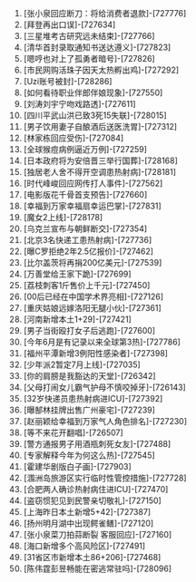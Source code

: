
1. [张小泉回应断刀：将给消费者退款]-[727776]
1. [拜登再出口误]-[727634]
1. [三星堆考古研究远未结束]-[727766]
1. [清华首封录取通知书送达遵义]-[727823]
1. [嗯哼也对上了孤勇者暗号]-[727826]
1. [市民网购活珠子因天太热孵出鸡]-[727292]
1. [Uzi账号被封]-[728286]
1. [如何看待职业伴郎伴娘现象]-[727550]
1. [刘涛刘宇宁吻戏路透]-[727611]
1. [四川平武山洪已致3死15失联]-[728015]
1. [男子饮用妻子自酿酒后送医洗胃]-[727312]
1. [林家栋回应受伤]-[727084]
1. [全球猴痘病例逼近万例]-[727259]
1. [日本政府将为安倍晋三举行国葬]-[728168]
1. [独居老人舍不得开空调患热射病]-[728181]
1. [时代峰峻回应网传打人事件]-[727562]
1. [电影版花千骨首支预告]-[727660]
1. [幸福到万家幸福扇幸运巴掌]-[727831]
1. [魔女2上线]-[728178]
1. [乌克兰宣布与朝鲜断交]-[727354]
1. [北京3名快递工患热射病]-[727736]
1. [曝C罗拒绝2年2.5亿报价]-[727462]
1. [比尔盖茨将再捐200亿美元]-[727539]
1. [万善堂给王家下跪]-[727699]
1. [荔枝刺客1斤售价上千元]-[727450]
1. [00后已经在中国学术界亮相]-[727126]
1. [重庆姑娘远嫁洛阳无腿小伙]-[727361]
1. [河南新增本土1+29]-[727421]
1. [男子当街殴打女子后逃跑]-[727600]
1. [今年6月是有记录以来全球第3热]-[727786]
1. [福州平潭新增3例阳性感染者]-[727398]
1. [少年派2暂定7月上线]-[727035]
1. [你的肩膀是我豁达的天堂]-[726342]
1. [父母打闹女儿霸气护母不慎咬掉牙]-[726143]
1. [32岁快递员患热射病进ICU]-[727392]
1. [曝郜林挂牌出售广州豪宅]-[727239]
1. [赵丽颖给幸福到万家气人角色排名]-[727230]
1. [等不来花开翻唱]-[726507]
1. [警方通报男子用酒瓶刺死女友]-[727488]
1. [专家解释今年为何这么热]-[727545]
1. [霍建华剧版白子画]-[727903]
1. [涠洲岛旅游区实行临时性管控措施]-[727728]
1. [合肥两人确诊热射病住进ICU]-[727470]
1. [盗窃惯犯见到民警亲切敬礼]-[727150]
1. [上海昨日本土新增5+42]-[727387]
1. [扬州明月湖中出现鳄雀鳝]-[727120]
1. [张小泉菜刀拍蒜断裂 客服回应]-[727160]
1. [海口新增多个高风险区]-[727491]
1. [31省区市新增本土86+206]-[727468]
1. [陈伟霆彭昱畅能在密逃常驻吗]-[728096]
